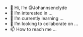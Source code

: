 - 👋 Hi, I’m @Johannsenclyde
- 👀 I’m interested in ...
- 🌱 I’m currently learning ...
- 💞️ I’m looking to collaborate on ...
- 📫 How to reach me ...

<!---
Johannsenclyde/Johannsenclyde is a ✨ special ✨ repository because its `README.md` (this file) appears on your GitHub profile.
You can click the Preview link to take a look at your changes.
--->
